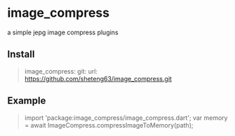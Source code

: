 # image_compress

a simple jepg image compress plugins

## Install
>image_compress:
>      git:
>        url: https://github.com/sheteng63/image_compress.git

## Example
> import 'package:image_compress/image_compress.dart';
> var memory = await ImageCompress.compressImageToMemory(path);
